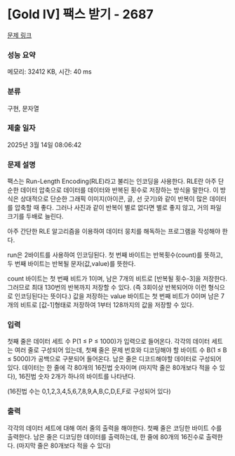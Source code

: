 # [Gold IV] 팩스 받기 - 2687 

[문제 링크](https://www.acmicpc.net/problem/2687) 

### 성능 요약

메모리: 32412 KB, 시간: 40 ms

### 분류

구현, 문자열

### 제출 일자

2025년 3월 14일 08:06:42

### 문제 설명

<p>
	팩스는 Run-Length Encoding(RLE)라고 불리는 인코딩을 사용한다. RLE란 아주 단순한 데이터 압축으로 데이터를 데이터와 반복된 횟수로 저장하는 방식을 말한다. 이 방식은 상대적으로 단순한 그래픽 이미지(아이콘, 글, 선 긋기)와 같이 반복이 많은 데이터를 압축할 때 좋다. 그러나 사진과 같이 반복이 별로 없다면 별로 좋지 않고, 거의 파일 크기를 두배로 늘린다.</p>

<p>
	아주 간단한 RLE 알고리즘을 이용하여 데이터 뭉치를 해독하는 프로그램을 작성해야 한다.</p>
<p>
	run은 2바이트를 사용하여 인코딩된다. 첫 번째 바이트는 반복횟수(count)를 뜻하고, 두 번째 바이트는 반복될 문자(값,value)를 뜻한다.</p>

<p>
	count 바이트는 첫 번째 비트가 1이며, 남은 7개의 비트로 [반복될 횟수-3]을 저장한다. 그러므로 최대 130번의 반복까지 저장할 수 있다. (즉 3회이상 반복되어야 이런 형식으로 인코딩된다는 뜻이다.) 값을 저장하는 value 바이트는 첫 번째 비트가 0이며 남은 7개의 비트로 [값-1]형태로 저장하여 1부터 128까지의 값을 저장할 수 있다.</p>

### 입력 

 <p>
	첫째 줄은 데이터 세트 수 P(1 ≤ P ≤ 1000)가 입력으로 들어온다. 각각의 데이터 세트는 여러 줄로 구성되어 있는데, 첫째 줄은 문제 번호와 디코딩해야 할 바이트 수 B(1 ≤ B ≤ 5000)가 공백으로 구분되어 들어온다. 남은 줄은 디코드해야할 데이터로 구성되어 있다. 데이터는 한 줄에 각 80개의 16진법 숫자이며 (마지막 줄은 80개보다 적을 수 있다), 16진법 숫자 2개가 하나의 바이트를 나타낸다.</p>

<p>
	(16진법 수는 0,1,2,3,4,5,6,7,8,9,A,B,C,D,E,F로 구성되어 있다)</p>

### 출력 

 <p>
	각각의 데이터 세트에 대해 여러 줄의 출력을 해야한다. 첫째 줄은 코딩한 바이트 수를 출력한다. 남은 줄은 디코딩한 데이터를 출력하는데, 한 줄에 80개의 16진수로 출력한다. (마지막 줄은 80개보다 적을 수 있다)</p>

